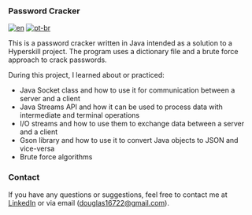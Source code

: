 ### Password Cracker ###

[![en](https://img.shields.io/badge/lang-en-red.svg)](https://github.com/douglasdotv/password-cracker-hs/blob/main/README.md)
[![pt-br](https://img.shields.io/badge/lang-pt--br-green.svg)](https://github.com/douglasdotv/password-cracker-hs/blob/main/README.pt-br.md)

This is a password cracker written in Java intended as a solution to a Hyperskill project. The program uses a dictionary file and a brute force approach to crack passwords. 

During this project, I learned about or practiced: 
- Java Socket class and how to use it for communication between a server and a client
- Java Streams API and how it can be used to process data with intermediate and terminal operations
- I/O streams and how to use them to exchange data between a server and a client
- Gson library and how to use it to convert Java objects to JSON and vice-versa
- Brute force algorithms


### Contact ###
If you have any questions or suggestions, feel free to contact me at [LinkedIn](https://www.linkedin.com/in/douglasdotv) or via email (douglas16722@gmail.com).
